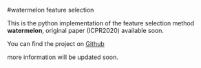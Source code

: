 #watermelon feature selection

This is the python implementation of the feature selection method **watermelon**, original paper (ICPR2020) available soon.

You can find the project on [Github](https://github.com/Tzutori/watermelon-feature-selection)

more information will be updated soon.